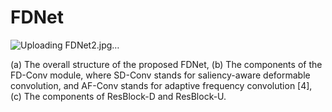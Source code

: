# FDNet


![Uploading FDNet2.jpg…]()


(a) The overall structure of the proposed FDNet, (b) The components of the FD-Conv module, where SD-Conv stands
for saliency-aware deformable convolution, and AF-Conv stands for adaptive frequency convolution [4], (c) The components
of ResBlock-D and ResBlock-U.

